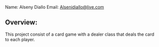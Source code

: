 Name: Alseny Diallo
Email: Alsenidiallo@live.com

Overview:
---------
This project consist of a card game with a dealer class that deals the card to each player.

